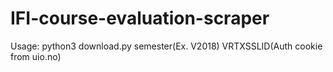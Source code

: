 # IFI-course-evaluation-scraper

Usage:
python3 download.py semester(Ex. V2018) VRTXSSLID(Auth cookie from uio.no)
